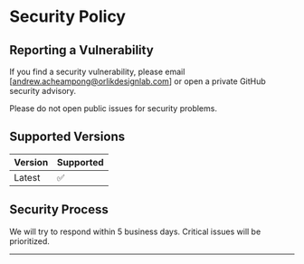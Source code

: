 # Security Policy

## Reporting a Vulnerability

If you find a security vulnerability, please email [andrew.acheampong@orlikdesignlab.com] or open a private GitHub security advisory.

Please do not open public issues for security problems.

## Supported Versions

| Version | Supported          |
|---------|--------------------|
| Latest  | :white_check_mark: |

## Security Process

We will try to respond within 5 business days. Critical issues will be prioritized.

---

